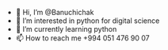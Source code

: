 - 👋 Hi, I’m @Banuchichak
- 👀 I’m interested in python for digital science
- 🌱 I’m currently learning python 
- 📫 How to reach me +994 051 476 90 07

<!---
Banuchichak/Banuchichak is a ✨ special ✨ repository because its `README.md` (this file) appears on your GitHub profile.
You can click the Preview link to take a look at your changes.
--->
